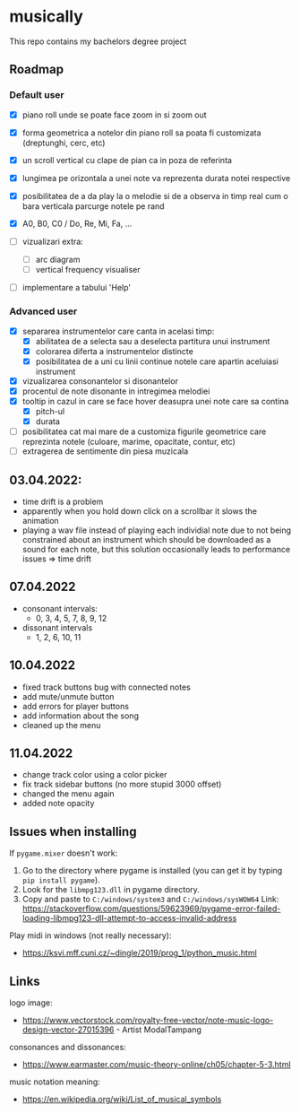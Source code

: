 # musically
This repo contains my bachelors degree project

## Roadmap

### Default user
- [x] piano roll unde se poate face zoom in si zoom out
- [x] forma geometrica a notelor din piano roll sa poata fi customizata (dreptunghi, cerc, etc)
- [x] un scroll vertical cu clape de pian ca in poza de referinta
- [x] lungimea pe orizontala a unei note va reprezenta durata notei respective
- [x] posibilitatea de a da play la o melodie si de a observa in timp real cum o bara verticala parcurge notele pe rand
- [x] A0, B0, C0 / Do, Re, Mi, Fa, ...
- [ ] vizualizari extra:
   - [ ] arc diagram
   - [ ] vertical frequency visualiser
- [ ] implementare a tabului 'Help'


### Advanced user
- [x] separarea instrumentelor care canta in acelasi timp:
   - [x] abilitatea de a selecta sau a deselecta partitura unui instrument
   - [x] colorarea diferta a instrumentelor distincte
   - [x] posibilitatea de a uni cu linii continue notele care apartin aceluiasi instrument
- [x] vizualizarea consonantelor si disonantelor
- [x] procentul de note disonante in intregimea melodiei
- [x] tooltip in cazul in care se face hover deasupra unei note care sa contina
   - [x] pitch-ul
   - [x] durata
- [ ] posibilitatea cat mai mare de a customiza figurile geometrice care reprezinta notele (culoare, marime, opacitate, contur, etc)
- [ ] extragerea de sentimente din piesa muzicala

## 03.04.2022:
   - time drift is a problem
   - apparently when you hold down click on a scrollbar it slows the animation
   - playing a wav file instead of playing each individial note due to not being
   constrained about an instrument which should be downloaded as a sound for each note,
   but this solution occasionally leads to performance issues => time drift

## 07.04.2022
   - consonant intervals:
      - 0, 3, 4, 5, 7, 8, 9, 12
   - dissonant intervals
      - 1, 2, 6, 10, 11

## 10.04.2022
   - fixed track buttons bug with connected notes
   - add mute/unmute button
   - add errors for player buttons
   - add information about the song
   - cleaned up the menu

## 11.04.2022
   - change track color using a color picker
   - fix track sidebar buttons (no more stupid 3000 offset)
   - changed the menu again
   - added note opacity

## Issues when installing
If `pygame.mixer` doesn't work:
   1.  Go to the directory where pygame is installed (you can get it by typing `pip install pygame`).
   2.  Look for the `libmpg123.dll` in pygame directory.
   3.  Copy and paste to `C:/windows/system3` and `C:/windows/sysWOW64`
   Link: https://stackoverflow.com/questions/59623969/pygame-error-failed-loading-libmpg123-dll-attempt-to-access-invalid-address

Play midi in windows (not really necessary):
   - https://ksvi.mff.cuni.cz/~dingle/2019/prog_1/python_music.html

## Links
logo image:
   - https://www.vectorstock.com/royalty-free-vector/note-music-logo-design-vector-27015396 - Artist ModalTampang

consonances and dissonances:
   - https://www.earmaster.com/music-theory-online/ch05/chapter-5-3.html

music notation meaning:
   - https://en.wikipedia.org/wiki/List_of_musical_symbols
